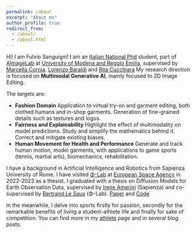 ```yaml
---
permalink: /about
excerpt: "About me"
author_profile: true
redirect_from: 
  - /about/
  - /about.html
---
```


Hi! I am Fulvio Sanguigni! I am an [Italian National Phd](https://www.phd-ai.it/en/359-2/) student, part of [AImageLab](https://aimagelab.ing.unimore.it/imagelab/) at [University of Modena and Reggio Emilia](https://www.unimore.it/), supervised by [Marcella Cornia](https://aimagelab.ing.unimore.it/imagelab/person.asp?idpersona=90), [Lorenzo Baraldi](https://www.lorenzobaraldi.com/) and [Rita Cucchiara](https://aimagelab.ing.unimore.it/imagelab/person.asp?idpersona=1)
My research direction is focused on **Multimodal Generative AI**, mainly focused to 2D Image Editing.

The targets are:
- **Fashion Domain** Application to virtual try-on and garment editing, both clothed humans and in-shop garments. Generation of fine-grained details such as textures and logos.
- **Fairness and Explainability** Highlight the effect of multimodality on model predictions. Study and simplify the mathematics behind it. Correct and mitigate existing biases.
- **Human Movement for Health and Performance** Generate and track human motion, model garments, with applications to game sports (tennis, martial arts), biomechanics, rehabilitation.

I have a background in Artificial Intelligence and Robotics from Sapienza University of Rome. I have visited [Φ-Lab](https://philab.esa.int/) at [European Space Agency](https://www.esa.int/) in 2022-2023 as a thesist.
I graduated with a thesis on Diffusion Models for Earth Observation Data, supervised by [Irene Amerini](https://sites.google.com/diag.uniroma1.it/ireneamerini) (Sapienza) and co-supervised by [Bertrand Le Saux](https://blesaux.github.io/) (Φ-Lab). [Paper](https://arxiv.org/abs/2311.06222) and [Code](https://github.com/furio1999/EO_Diffusion)

In the meanwhile, I delve into sports firstly for passion, secondly for the remarkable benefits of living a student-athlete life and finally for sake of competition.
You can find more in my [athlete](https://furio1999.github.io//athlete/) page and in several blog posts.
